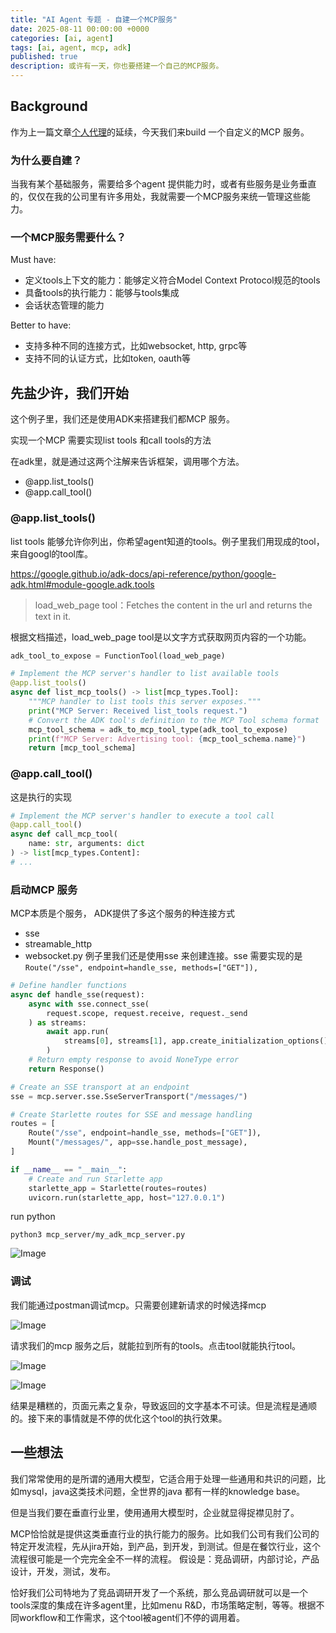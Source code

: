 ```yaml
---
title: "AI Agent 专题 - 自建一个MCP服务"
date: 2025-08-11 00:00:00 +0000
categories: [ai, agent]
tags: [ai, agent, mcp, adk]
published: true
description: 或许有一天，你也要搭建一个自己的MCP服务。
---
```


## Background

作为上一篇文章[个人代理](https://www.jakobhe.com/posts/personal-agent/)的延续，今天我们来build 一个自定义的MCP 服务。

### 为什么要自建？
当我有某个基础服务，需要给多个agent 提供能力时，或者有些服务是业务垂直的，仅仅在我的公司里有许多用处，我就需要一个MCP服务来统一管理这些能力。

### 一个MCP服务需要什么？

Must have:
- 定义tools上下文的能力：能够定义符合Model Context Protocol规范的tools
- 具备tools的执行能力：能够与tools集成
- 会话状态管理的能力

Better to have:
- 支持多种不同的连接方式，比如websocket, http, grpc等
- 支持不同的认证方式，比如token, oauth等

## 先盐少许，我们开始
这个例子里，我们还是使用ADK来搭建我们都MCP 服务。

实现一个MCP 需要实现list tools 和call tools的方法

在adk里，就是通过这两个注解来告诉框架，调用哪个方法。
- @app.list_tools()
- @app.call_tool()


### @app.list_tools()
list tools 能够允许你列出，你希望agent知道的tools。例子里我们用现成的tool，来自googl的tool库。

https://google.github.io/adk-docs/api-reference/python/google-adk.html#module-google.adk.tools

> load_web_page tool：Fetches the content in the url and returns the text in it.

根据文档描述，load_web_page tool是以文字方式获取网页内容的一个功能。

```python
adk_tool_to_expose = FunctionTool(load_web_page)

# Implement the MCP server's handler to list available tools
@app.list_tools()
async def list_mcp_tools() -> list[mcp_types.Tool]:
    """MCP handler to list tools this server exposes."""
    print("MCP Server: Received list_tools request.")
    # Convert the ADK tool's definition to the MCP Tool schema format
    mcp_tool_schema = adk_to_mcp_tool_type(adk_tool_to_expose)
    print(f"MCP Server: Advertising tool: {mcp_tool_schema.name}")
    return [mcp_tool_schema]
```

### @app.call_tool()
这是执行的实现

```python
# Implement the MCP server's handler to execute a tool call
@app.call_tool()
async def call_mcp_tool(
    name: str, arguments: dict
) -> list[mcp_types.Content]:
# ...
```
### 启动MCP 服务
MCP本质是个服务， ADK提供了多这个服务的种连接方式
- sse
- streamable_http
- websocket.py
例子里我们还是使用sse 来创建连接。sse 需要实现的是`Route("/sse", endpoint=handle_sse, methods=["GET"]),`

```python
# Define handler functions
async def handle_sse(request):
    async with sse.connect_sse(
        request.scope, request.receive, request._send
    ) as streams:
        await app.run(
            streams[0], streams[1], app.create_initialization_options()
        )
    # Return empty response to avoid NoneType error
    return Response()

# Create an SSE transport at an endpoint
sse = mcp.server.sse.SseServerTransport("/messages/")

# Create Starlette routes for SSE and message handling
routes = [
    Route("/sse", endpoint=handle_sse, methods=["GET"]),
    Mount("/messages/", app=sse.handle_post_message),
]

if __name__ == "__main__":
    # Create and run Starlette app
    starlette_app = Starlette(routes=routes)
    uvicorn.run(starlette_app, host="127.0.0.1")

```

run python
```shell
python3 mcp_server/my_adk_mcp_server.py
```

![Image](/2025-08-11-build-you-own-mcp/1.jpg)

### 调试

我们能通过postman调试mcp。只需要创建新请求的时候选择mcp

![Image](/2025-08-11-build-you-own-mcp/2.jpg)

请求我们的mcp 服务之后，就能拉到所有的tools。点击tool就能执行tool。

![Image](/2025-08-11-build-you-own-mcp/3.jpg)

![Image](/2025-08-11-build-you-own-mcp/4.jpg)

结果是糟糕的，页面元素之复杂，导致返回的文字基本不可读。但是流程是通顺的。接下来的事情就是不停的优化这个tool的执行效果。

## 一些想法

我们常常使用的是所谓的通用大模型，它适合用于处理一些通用和共识的问题，比如mysql，java这类技术问题，全世界的java 都有一样的knowledge base。

但是当我们要在垂直行业里，使用通用大模型时，企业就显得捉襟见肘了。

MCP恰恰就是提供这类垂直行业的执行能力的服务。比如我们公司有我们公司的特定开发流程，先从jira开始，到产品，到开发，到测试。但是在餐饮行业，这个流程很可能是一个完完全全不一样的流程。 假设是：竞品调研，内部讨论，产品设计，开发，测试，发布。

恰好我们公司特地为了竞品调研开发了一个系统，那么竞品调研就可以是一个tools深度的集成在许多agent里，比如menu R&D，市场策略定制，等等。根据不同workflow和工作需求，这个tool被agent们不停的调用着。